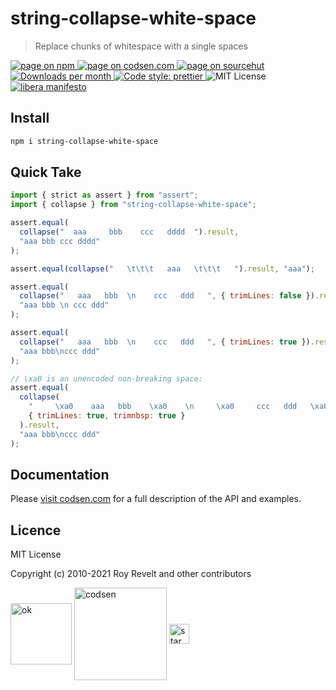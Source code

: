 # string-collapse-white-space

> Replace chunks of whitespace with a single spaces

<div class="package-badges">
  <a href="https://www.npmjs.com/package/string-collapse-white-space" rel="nofollow noreferrer noopener">
    <img src="https://img.shields.io/badge/-npm-blue?style=flat-square" alt="page on npm">
  </a>
  <a href="https://codsen.com/os/string-collapse-white-space" rel="nofollow noreferrer noopener">
    <img src="https://img.shields.io/badge/-codsen-blue?style=flat-square" alt="page on codsen.com">
  </a>
  <a href="https://git.sr.ht/~royston/codsen/tree/master/packages/string-collapse-white-space" rel="nofollow noreferrer noopener">
    <img src="https://img.shields.io/badge/-sourcehut-blue?style=flat-square" alt="page on sourcehut">
  </a>
  <a href="https://npmcharts.com/compare/string-collapse-white-space?interval=30" rel="nofollow noreferrer noopener" target="_blank">
    <img src="https://img.shields.io/npm/dm/string-collapse-white-space.svg?style=flat-square" alt="Downloads per month">
  </a>
  <a href="https://prettier.io" rel="nofollow noreferrer noopener" target="_blank">
    <img src="https://img.shields.io/badge/code_style-prettier-brightgreen.svg?style=flat-square" alt="Code style: prettier">
  </a>
  <img src="https://img.shields.io/badge/licence-MIT-brightgreen.svg?style=flat-square" alt="MIT License">
  <a href="https://liberamanifesto.com" rel="nofollow noreferrer noopener" target="_blank">
    <img src="https://img.shields.io/badge/libera-manifesto-lightgrey.svg?style=flat-square" alt="libera manifesto">
  </a>
</div>

## Install

```bash
npm i string-collapse-white-space
```

## Quick Take

```js
import { strict as assert } from "assert";
import { collapse } from "string-collapse-white-space";

assert.equal(
  collapse("  aaa     bbb    ccc   dddd  ").result,
  "aaa bbb ccc dddd"
);

assert.equal(collapse("   \t\t\t   aaa   \t\t\t   ").result, "aaa");

assert.equal(
  collapse("   aaa   bbb  \n    ccc   ddd   ", { trimLines: false }).result,
  "aaa bbb \n ccc ddd"
);

assert.equal(
  collapse("   aaa   bbb  \n    ccc   ddd   ", { trimLines: true }).result,
  "aaa bbb\nccc ddd"
);

// \xa0 is an unencoded non-breaking space:
assert.equal(
  collapse(
    "     \xa0    aaa   bbb    \xa0    \n     \xa0     ccc   ddd   \xa0   ",
    { trimLines: true, trimnbsp: true }
  ).result,
  "aaa bbb\nccc ddd"
);
```

## Documentation

Please [visit codsen.com](https://codsen.com/os/string-collapse-white-space/) for a full description of the API and examples.

## Licence

MIT License

Copyright (c) 2010-2021 Roy Revelt and other contributors


<img src="https://codsen.com/images/png-codsen-ok.png" width="98" alt="ok" align="center"> <img src="https://codsen.com/images/png-codsen-1.png" width="148" alt="codsen" align="center"> <img src="https://codsen.com/images/png-codsen-star-small.png" width="32" alt="star" align="center">

